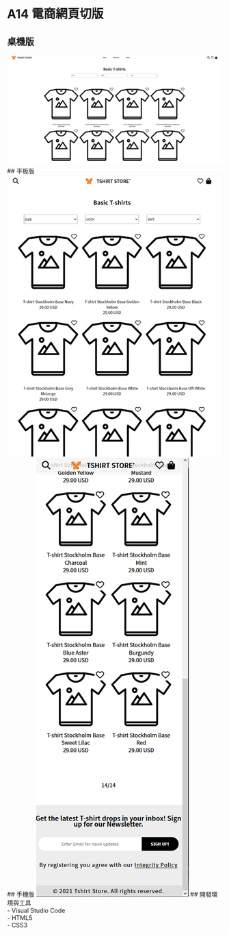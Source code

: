 #  A14 電商網頁切版
## 桌機版
<img src="./img/computer.png">
## 平板版
<img src="./img/ipad.png">
## 手機版
<img src="./img/phone.png">
## 開發環境與工具 <br>
- Visual Studio Code <br>
- HTML5 <br>
- CSS3 <br>
